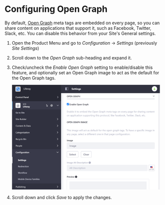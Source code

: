 # Configuring Open Graph

By default, [Open Graph](https://ogp.me/) meta tags are embedded on every page, so you can share content on applications that support it, such as Facebook, Twitter, Slack, etc. You can disable this behavior from your Site's General settings.
<!-- It'd be great to have a screenshot here of the practical application of this feature. -->
1. Open the Product Menu and go to *Configuration* &rarr; *Settings* (previously *Site Settings*)
1. Scroll down to the *Open Graph* sub-heading and expand it.
1. Check/uncheck the *Enable Open Graph* setting to enable/disable this feature, and optionally set an Open Graph image to act as the default for the Open Graph tags.

    ![You can configure your Site's Open Graph settings from the General settings page.](./configuring-open-graph/images/01.png)

1. Scroll down and click *Save* to apply the changes.
